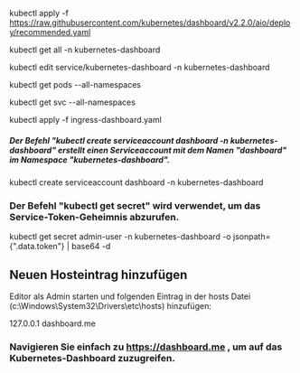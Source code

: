 kubectl apply -f https://raw.githubusercontent.com/kubernetes/dashboard/v2.2.0/aio/deploy/recommended.yaml

kubectl get all -n kubernetes-dashboard

kubectl edit service/kubernetes-dashboard -n kubernetes-dashboard


kubectl get pods --all-namespaces

kubectl get svc --all-namespaces

kubectl apply -f ingress-dashboard.yaml

##### Der Befehl "kubectl create serviceaccount dashboard -n kubernetes-dashboard" erstellt einen Serviceaccount mit dem Namen "dashboard" im Namespace "kubernetes-dashboard".

kubectl create serviceaccount dashboard -n kubernetes-dashboard

### Der Befehl "kubectl get secret" wird verwendet, um das Service-Token-Geheimnis abzurufen.

kubectl get secret admin-user -n kubernetes-dashboard -o jsonpath={".data.token"} | base64 -d



## Neuen Hosteintrag hinzufügen
Editor als Admin starten und folgenden Eintrag in der hosts Datei (c:\Windows\System32\Drivers\etc\hosts) hinzufügen:

127.0.0.1 dashboard.me

### Navigieren Sie einfach zu https://dashboard.me , um auf das Kubernetes-Dashboard zuzugreifen.